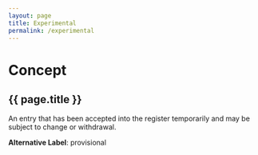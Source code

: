 ```yaml
---
layout: page
title: Experimental
permalink: /experimental
---
```

# Concept

## {{ page.title }}

An entry that has been accepted into the register temporarily and may be subject to change or withdrawal.

**Alternative Label**: provisional
